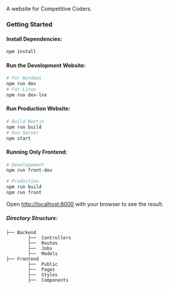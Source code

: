 A website for Competitive Coders.
### Getting Started
#### Install Dependencies:  
```bash
npm install
```
#### Run the Development Website:  
```bash
# For Windows
npm run dev
# For Linux
npm run dev-lnx
```
#### Run Production Website:  
```bash
# Build Nextjs
npm run build
# Run Server
npm start
```
#### Running Only Frontend:  
```bash
# Developement
npm run front-dev

# Production
npm run build
npm run front
```
Open [http://localhost:8000]() with your browser to see the result.  
##### Directory Structure:  

    ├── Backend
            ├──  Controllers
            ├──  Routes
            ├──  Jobs
            ├──  Models
    ├── Frontend 
            ├──  Public
            ├──  Pages
            ├──  Styles
            ├──  Components